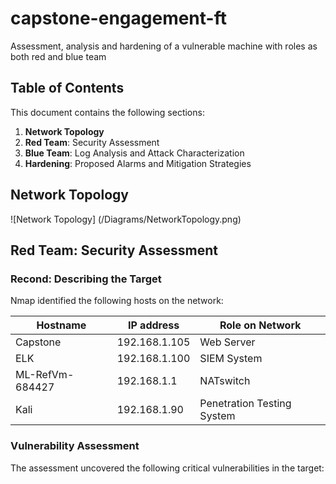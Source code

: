 # capstone-engagement-ft
Assessment, analysis and hardening of a vulnerable machine with roles as both red and blue team

## Table of Contents
This document contains the following sections:
1. **Network Topology**
2. **Red Team**: Security Assessment
3. **Blue Team**: Log Analysis and Attack Characterization
4. **Hardening**: Proposed Alarms and Mitigation Strategies

## Network Topology
![Network Topology] (/Diagrams/NetworkTopology.png)

## Red Team: Security Assessment

### Recond: Describing the Target
Nmap identified the following hosts on the network:

| Hostname         | IP address     | Role on Network            |
|------------------|----------------|----------------------------|
| Capstone         | 192.168.1.105  | Web Server                 | 
| ELK              | 192.168.1.100  | SIEM System                |
| ML-RefVm-684427  | 192.168.1.1    | NATswitch                  |
| Kali             | 192.168.1.90   | Penetration Testing System |

### Vulnerability Assessment
The assessment uncovered the following critical vulnerabilities in the target:

